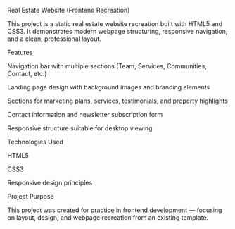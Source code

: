 Real Estate Website (Frontend Recreation)

This project is a static real estate website recreation built with HTML5 and CSS3.
It demonstrates modern webpage structuring, responsive navigation, and a clean, professional layout.

Features

Navigation bar with multiple sections (Team, Services, Communities, Contact, etc.)

Landing page design with background images and branding elements

Sections for marketing plans, services, testimonials, and property highlights

Contact information and newsletter subscription form

Responsive structure suitable for desktop viewing

Technologies Used

HTML5

CSS3

Responsive design principles

Project Purpose

This project was created for practice in frontend development — focusing on layout, design, and webpage recreation from an existing template.
